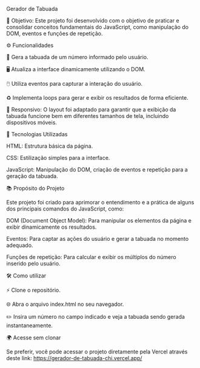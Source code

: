 Gerador de Tabuada

🎯 Objetivo: Este projeto foi desenvolvido com o objetivo de praticar e consolidar conceitos fundamentais do JavaScript, como manipulação do DOM, eventos e funções de repetição.

⚙️ Funcionalidades

🔢 Gera a tabuada de um número informado pelo usuário.

🖥️ Atualiza a interface dinamicamente utilizando o DOM.

🖱️ Utiliza eventos para capturar a interação do usuário.

♻️ Implementa loops para gerar e exibir os resultados de forma eficiente.

📱 Responsivo: O layout foi adaptado para garantir que a exibição da tabuada funcione bem em diferentes tamanhos de tela, incluindo dispositivos móveis.

🚀 Tecnologias Utilizadas

HTML: Estrutura básica da página.

CSS: Estilização simples para a interface.

JavaScript: Manipulação do DOM, criação de eventos e repetição para a geração da tabuada.


📚 Propósito do Projeto

Este projeto foi criado para aprimorar o entendimento e a prática de alguns dos principais comandos do JavaScript, como:

DOM (Document Object Model): Para manipular os elementos da página e exibir dinamicamente os resultados.

Eventos: Para captar as ações do usuário e gerar a tabuada no momento adequado.

Funções de repetição: Para calcular e exibir os múltiplos do número inserido pelo usuário.


🛠️ Como utilizar

⚡ Clone o repositório.

🌐 Abra o arquivo index.html no seu navegador.

✏️ Insira um número no campo indicado e veja a tabuada sendo gerada instantaneamente.

🌍 Acesse sem clonar

Se preferir, você pode acessar o projeto diretamente pela Vercel através deste link: https://gerador-de-tabuada-chi.vercel.app/

